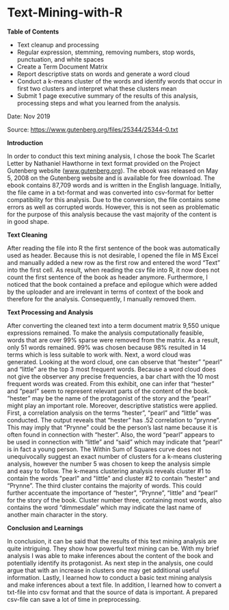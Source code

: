 # Text-Mining-with-R

**Table of Contents**

- Text cleanup and processing 
- Regular expression, stemming, removing numbers, stop words, punctuation, and white spaces 
- Create a Term Document Matrix 
- Report descriptive stats on words and generate a word cloud 
- Conduct a k-means cluster of the words and identify words that occur in first two clusters and interpret what these clusters mean 
- Submit 1 page executive summary of the results of this analysis, processing steps and what you learned from the analysis. 

Date: Nov 2019

Source: https://www.gutenberg.org/files/25344/25344-0.txt

**Introduction**

In order to conduct this text mining analysis, I chose the book The Scarlet Letter by Nathaniel Hawthorne in text format provided on the Project Gutenberg website
(www.gutenberg.org). The ebook was released on May 5, 2008 on the Gutenberg website and is available for free download. The ebook contains 87,709 words and is written
in the English language. Initially, the file came in a txt-format and was converted into csv-format for better compatibility for this analysis. Due to the conversion, 
the file contains some errors as well as corrupted words. However, this is not seen as problematic for the purpose of this analysis because the vast majority of the content
is in good shape. 

**Text Cleaning**

After reading the file into R the first sentence of the book was automatically used as header. Because this is not desirable, I opened the file in MS Excel and manually added a
new row as the first row and entered the word “Text” into the first cell. As result, when reading the csv file into R, it now does not count the first sentence of the book as 
header anymore. Furthermore, I noticed that the book contained a preface and epilogue which were added by the uploader and are irrelevant in terms of context of the book and 
therefore for the analysis. Consequently, I manually removed them. 

**Text Processing and Analysis**

After converting the cleaned text into a term document matrix 9,550 unique expressions remained. To make the analysis computationally feasible, words that are over 99% sparse were removed from the matrix. As a result, only 51 words remained. 99% was chosen because 98% resulted in 14 terms which is less suitable to work with. Next, a word cloud was generated. Looking at the word cloud, one can observe that “hester” “pearl” and “little” are the top 3 most frequent words. Because a word cloud does not give the observer any precise frequencies, a bar chart with the 10 most frequent words was created. From this exhibit, one can infer that “hester” and “pearl” seem to represent relevant parts of the content of the book. “hester” may be the name of the protagonist of the story and the “pearl” might play an important role. Moreover, descriptive statistics were applied. First, a correlation analysis on the terms “hester”, “pearl” and “little” was conducted. The output reveals that “hester” has .52 correlation to “prynne”. This may imply that “Prynne” could be the person’s last name because it is often found in connection with “hester”. Also, the word “pearl” appears to be used in connection with “little” and “said” which may indicate that “pearl” is in fact a young person. The Within Sum of Squares curve does not unequivocally suggest an exact number of clusters for a k-means clustering analysis, however the number 5 was chosen to keep the analysis simple and easy to follow. The k-means clustering analysis reveals cluster #1 to contain the words "pearl" and "little" and cluster #2 to contain “hester” and “Prynne”. The third cluster contains the majority of words. This could further accentuate the importance of “hester”, “Prynne”, “little” and “pearl” for the story of the book. Cluster number three, containing most words, also contains the word “dimmesdale” which may indicate the last name of another main character in the story.

**Conclusion and Learnings** 

In conclusion, it can be said that the results of this text mining analysis are quite intriguing. They show how powerful text mining can be. With my brief analysis I was able to 
make inferences about the content of the book and potentially identify its protagonist. As next step in the analysis, one could argue that with an increase in clusters one may get additional useful information. Lastly, I learned how to conduct a basic text mining analysis and make inferences about a text file. In addition, I learned how to convert a txt-file into csv format and that the source of data is important. A prepared csv-file can save a lot of time in preprocessing. 
